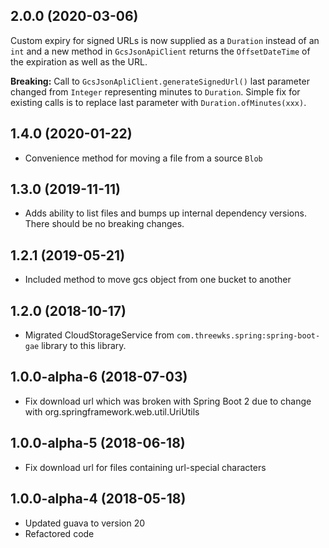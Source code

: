 ## 2.0.0 (2020-03-06)
Custom expiry for signed URLs is now supplied as a `Duration` instead of an `int` and a new method in `GcsJsonApiClient` returns
the `OffsetDateTime` of the expiration as well as the URL.

**Breaking:** Call to `GcsJsonApliClient.generateSignedUrl()` last parameter changed from `Integer` representing minutes to `Duration`.
Simple fix for existing calls is to replace last parameter with `Duration.ofMinutes(xxx)`.

## 1.4.0 (2020-01-22)
- Convenience method for moving a file from a source `Blob`

## 1.3.0 (2019-11-11)
- Adds ability to list files and bumps up internal dependency versions. There should be no breaking changes.

## 1.2.1 (2019-05-21)
- Included method to move gcs object from one bucket to another

## 1.2.0 (2018-10-17)
- Migrated CloudStorageService from `com.threewks.spring:spring-boot-gae` library to this library.

## 1.0.0-alpha-6 (2018-07-03)
- Fix download url which was broken with Spring Boot 2 due to change with org.springframework.web.util.UriUtils

## 1.0.0-alpha-5 (2018-06-18)
- Fix download url for files containing url-special characters

## 1.0.0-alpha-4 (2018-05-18)
- Updated guava to version 20
- Refactored code
